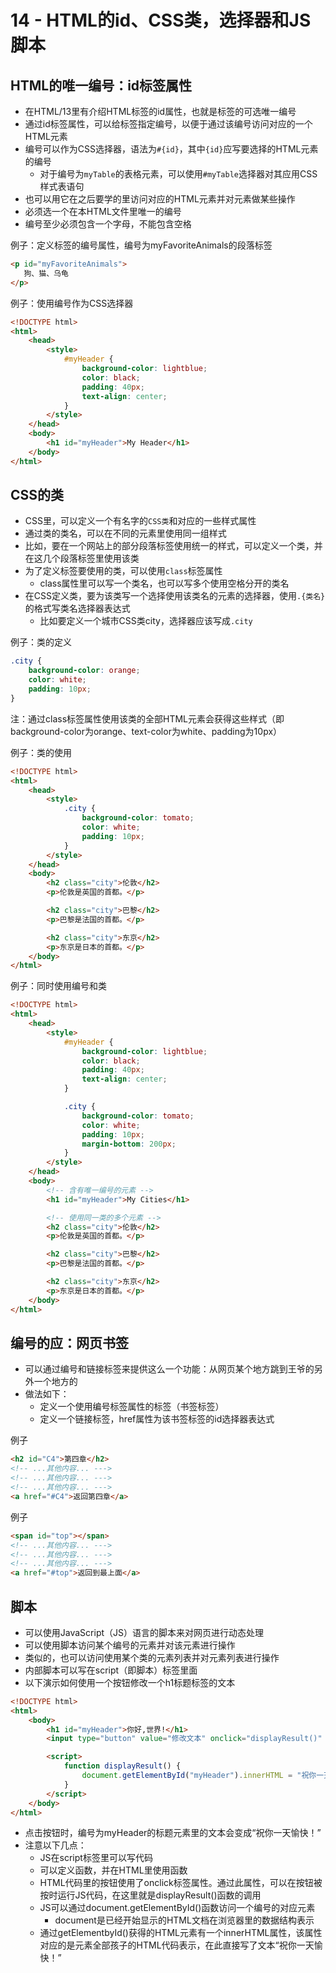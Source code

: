 # 14 - HTML的id、CSS类，选择器和JS脚本

## HTML的唯一编号：id标签属性
- 在HTML/13里有介绍HTML标签的id属性，也就是标签的可选唯一编号
- 通过id标签属性，可以给标签指定编号，以便于通过该编号访问对应的一个HTML元素
- 编号可以作为CSS选择器，语法为`#{id}`，其中`{id}`应写要选择的HTML元素的编号
  - 对于编号为`myTable`的表格元素，可以使用`#myTable`选择器对其应用CSS样式表语句
- 也可以用它在之后要学的里访问对应的HTML元素并对元素做某些操作
- 必须选一个在本HTML文件里唯一的编号
- 编号至少必须包含一个字母，不能包含空格


例子：定义标签的编号属性，编号为myFavoriteAnimals的段落标签
```html
<p id="myFavoriteAnimals">
   狗、猫、乌龟
</p>
```

例子：使用编号作为CSS选择器
```html
<!DOCTYPE html>
<html>
    <head>
        <style>
            #myHeader {
                background-color: lightblue;
                color: black;
                padding: 40px;
                text-align: center;
            }
        </style>
    </head>
    <body>
        <h1 id="myHeader">My Header</h1>
    </body>
</html>
```

## CSS的类
- CSS里，可以定义一个有名字的`CSS类`和对应的一些样式属性
- 通过类的类名，可以在不同的元素里使用同一组样式
- 比如，要在一个网站上的部分段落标签使用统一的样式，可以定义一个类，并在这几个段落标签里使用该类
- 为了定义标签要使用的类，可以使用`class`标签属性
  - class属性里可以写一个类名，也可以写多个使用空格分开的类名
- 在CSS定义类，要为该类写一个选择使用该类名的元素的选择器，使用`.{类名}`的格式写类名选择器表达式
  - 比如要定义一个城市CSS类city，选择器应该写成`.city`

例子：类的定义
```css
.city {
    background-color: orange;
    color: white;
    padding: 10px;
}
```
注：通过class标签属性使用该类的全部HTML元素会获得这些样式（即background-color为orange、text-color为white、padding为10px）

例子：类的使用
```html
<!DOCTYPE html>
<html>
    <head>
        <style>
            .city {
                background-color: tomato;
                color: white;
                padding: 10px;
            }
        </style>
    </head>
    <body>
        <h2 class="city">伦敦</h2>
        <p>伦敦是英国的首都。</p>

        <h2 class="city">巴黎</h2>
        <p>巴黎是法国的首都。</p>

        <h2 class="city">东京</h2>
        <p>东京是日本的首都。</p>
    </body>
</html>
```

例子：同时使用编号和类
```html
<!DOCTYPE html>
<html>
    <head>
        <style>
            #myHeader {
                background-color: lightblue;
                color: black;
                padding: 40px;
                text-align: center;
            }

            .city {
                background-color: tomato;
                color: white;
                padding: 10px;
                margin-bottom: 200px;
            }
        </style>
    </head>
    <body>
        <!-- 含有唯一编号的元素 -->
        <h1 id="myHeader">My Cities</h1>

        <!-- 使用同一类的多个元素 -->
        <h2 class="city">伦敦</h2>
        <p>伦敦是英国的首都。</p>

        <h2 class="city">巴黎</h2>
        <p>巴黎是法国的首都。</p>

        <h2 class="city">东京</h2>
        <p>东京是日本的首都。</p>
    </body>
</html>
```

## 编号的应：网页书签
- 可以通过编号和链接标签来提供这么一个功能：从网页某个地方跳到王爷的另外一个地方的
- 做法如下：
  - 定义一个使用编号标签属性的标签（书签标签）
  - 定义一个链接标签，href属性为该书签标签的id选择器表达式

例子
```html
<h2 id="C4">第四章</h2>
<!-- ...其他内容... --->
<!-- ...其他内容... --->
<!-- ...其他内容... --->
<a href="#C4">返回第四章</a>
```

例子
```html
<span id="top"></span>
<!-- ...其他内容... --->
<!-- ...其他内容... --->
<!-- ...其他内容... --->
<a href="#top">返回到最上面</a>
```

## 脚本
- 可以使用JavaScript（JS）语言的脚本来对网页进行动态处理
- 可以使用脚本访问某个编号的元素并对该元素进行操作
- 类似的，也可以访问使用某个类的元素列表并对元素列表进行操作
- 内部脚本可以写在script（即脚本）标签里面
- 以下演示如何使用一个按钮修改一个h1标题标签的文本


```html
<!DOCTYPE html>
<html>
    <body>
        <h1 id="myHeader">你好,世界!</h1>
        <input type="button" value="修改文本" onclick="displayResult()" />

        <script>
            function displayResult() {
                document.getElementById("myHeader").innerHTML = "祝你一天愉快！";
            }
        </script>
    </body>
</html>
```

- 点击按钮时，编号为myHeader的标题元素里的文本会变成“祝你一天愉快！”
- 注意以下几点：
  - JS在script标签里可以写代码
  - 可以定义函数，并在HTML里使用函数
  - HTML代码里的按钮使用了onclick标签属性。通过此属性，可以在按钮被按时运行JS代码，在这里就是displayResult()函数的调用
  - JS可以通过document.getElementById()函数访问一个编号的对应元素
    - document是已经开始显示的HTML文档在浏览器里的数据结构表示
  - 通过getElementbyId()获得的HTML元素有一个innerHTML属性，该属性对应的是元素全部孩子的HTML代码表示，在此直接写了文本“祝你一天愉快！”

